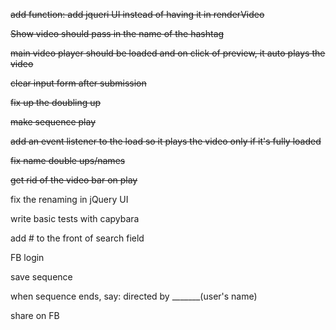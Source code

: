 ~~add function: add jqueri UI instead of having it in renderVideo~~

~~Show video should pass in the name of the hashtag~~

~~main video player should be loaded and on click of preview, it auto plays the video~~

~~clear input form after submission~~

~~fix up the doubling up~~

~~make sequence play~~

~~add an event listener to the load so it plays the video only if it's fully loaded~~

~~fix name double ups/names~~

~~get rid of the video bar on play~~

fix the renaming in jQuery UI

write basic tests with capybara

add # to the front of search field

FB login

save sequence

when sequence ends, say: directed by _______(user's name)

share on FB

